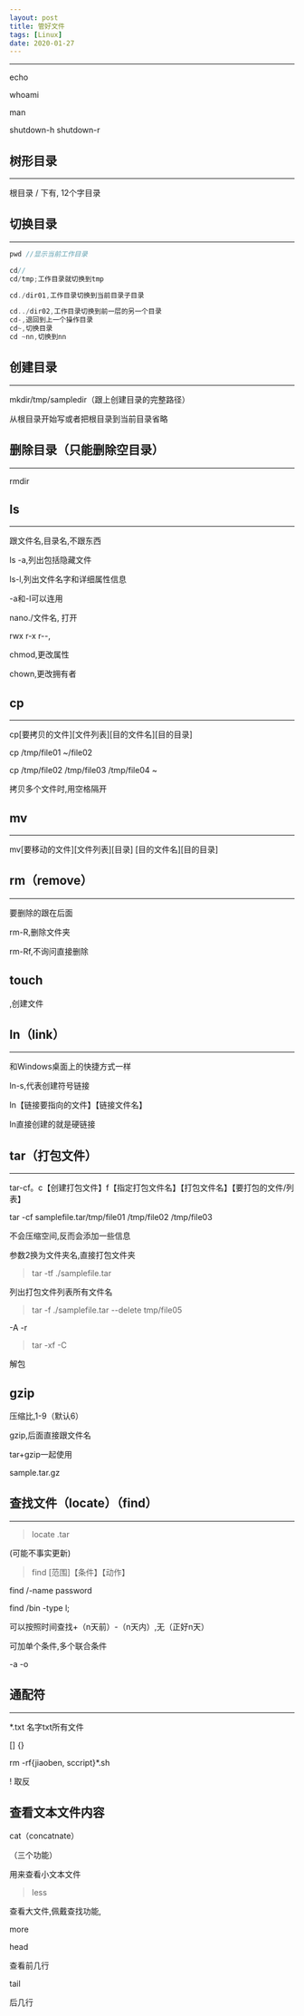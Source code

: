 ```yaml
---
layout: post
title: 管好文件
tags: [Linux]
date: 2020-01-27
--- 
```


***
echo 

whoami

man

shutdown-h
shutdown-r

## 树形目录

***
根目录 / 下有,
12个字目录

## 切换目录

***

``` cpp
pwd //显示当前工作目录

cd//
cd/tmp;工作目录就切换到tmp

cd./dir01,工作目录切换到当前目录子目录

cd../dir02,工作目录切换到前一层的另一个目录
cd-,退回到上一个操作目录
cd~,切换目录
cd ~nn,切换到nn
```

## 创建目录

***
mkdir/tmp/sampledir（跟上创建目录的完整路径）

从根目录开始写或者把根目录到当前目录省略

## 删除目录（只能删除空目录）

***
rmdir

## ls

***
跟文件名,目录名,不跟东西

ls -a,列出包括隐藏文件

ls-l,列出文件名字和详细属性信息

-a和-l可以连用

nano./文件名, 打开

rwx r-x r--,

chmod,更改属性

chown,更改拥有者

## cp

***

cp[要拷贝的文件][文件列表][目的文件名][目的目录]

cp /tmp/file01 ~/file02

cp /tmp/file02 /tmp/file03 /tmp/file04 ~

拷贝多个文件时,用空格隔开

## mv

***
mv[要移动的文件][文件列表][目录]   [目的文件名][目的目录]

## rm（remove）

***
要删除的跟在后面

rm-R,删除文件夹

rm-Rf,不询问直接删除

## touch

,创建文件

## ln（link）

***
和Windows桌面上的快捷方式一样

ln-s,代表创建符号链接

ln【链接要指向的文件】【链接文件名】

ln直接创建的就是硬链接

## tar（打包文件）

***
tar-cf。c【创建打包文件】f【指定打包文件名】【打包文件名】【要打包的文件/列表】

tar -cf samplefile.tar/tmp/file01 /tmp/file02 /tmp/file03

不会压缩空间,反而会添加一些信息

参数2换为文件夹名,直接打包文件夹

> tar -tf ./samplefile.tar

列出打包文件列表所有文件名

> tar -f ./samplefile.tar --delete tmp/file05

-A -r

> tar -xf -C

解包

## gzip

压缩比,1-9（默认6）

gzip,后面直接跟文件名

tar+gzip一起使用

sample.tar.gz

## 查找文件（locate）（find）

***

> locate .tar

(可能不事实更新)

> find [范围]【条件】【动作】

find /-name password

find /bin -type l; 

可以按照时间查找+（n天前）-（n天内）,无（正好n天）

可加单个条件,多个联合条件

-a -o

## 通配符

***

*.txt 名字txt所有文件

[] {} 

rm -rf{jiaoben, sccript}*.sh 

! 取反

## 查看文本文件内容

cat（concatnate）

（三个功能）

用来查看小文本文件

> less

查看大文件,佩戴查找功能,

more

head

查看前几行

tail

后几行

